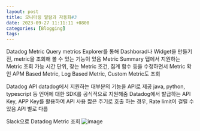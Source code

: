 ```yaml
---
layout: post
title: 모니터링 알람과 자동화#3
date: 2023-09-27 11:11:11 +0800
categories: [Blogging]
tags:
---
```


Datadog Metric Query
metrics Explorer를 통해 Dashborad나 Widget을 만들기 전, metric을 조회해 볼 수 있는 기능이 있음
Metric Summary 탭에서 지원하는 Metric 조회 가능
시간 단위, 찾는 Metric 조건, 집계 함수 등을 수정하면서 Metric 확인
APM Based Metric, Log Based Metric, Custom Metric도 조회

Datadog API
datadog에서 지원하는 대부분의 기능을 API로 제공
java, python, typescript 등 언어에 대한 SDK를 공식적으로 지원해줌
Datadog에서 발급하는 API Key, APP Key를 활용하여 API 사용
짧은 주기로 호출 하는 경우, Rate limit이 걸릴 수 있음 API 별로 다름

Slack으로 Datadog Metric 조회
![image]()
